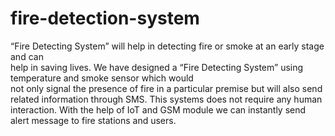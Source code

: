 # fire-detection-system

   “Fire Detecting System” will help in detecting fire or smoke at an early stage and can       
   help in saving lives. 
   We have designed a “Fire Detecting System” using temperature and smoke sensor which would   
   not only signal the presence of fire in a particular premise but will also send related information 
   through SMS.
   This systems does not require any human interaction.
   With the help of IoT and GSM module we can instantly send alert message to fire stations and 
   users.

